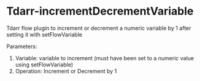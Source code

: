 # Tdarr-incrementDecrementVariable
Tdarr flow plugin to increment or decrement a numeric variable by 1 after setting it with setFlowVariable

Parameters:

1. Variable: variable to increment (must have been set to a numeric value using setFlowVariable)
2. Operation: Increment or Decrement by 1
